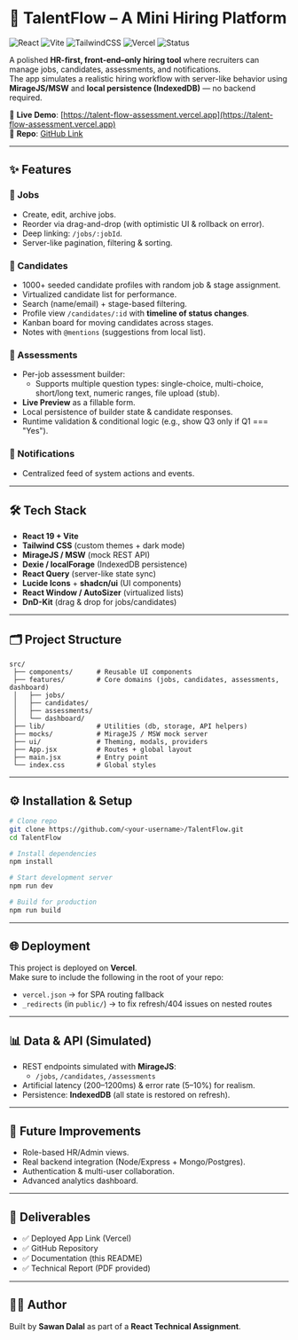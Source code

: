 # 🌟 TalentFlow – A Mini Hiring Platform

![React](https://img.shields.io/badge/React-19-blue?logo=react)
![Vite](https://img.shields.io/badge/Vite-frontend-blueviolet?logo=vite&logoColor=white)
![TailwindCSS](https://img.shields.io/badge/TailwindCSS-styling-38B2AC?logo=tailwind-css&logoColor=white)
![Vercel](https://img.shields.io/badge/Deployed_on-Vercel-black?logo=vercel)
![Status](https://img.shields.io/badge/Status-Active-success)

A polished **HR-first, front-end–only hiring tool** where recruiters can manage jobs, candidates, assessments, and notifications.  
The app simulates a realistic hiring workflow with server-like behavior using **MirageJS/MSW** and **local persistence (IndexedDB)** — no backend required.

🔗 **Live Demo**: [https://talent-flow-assessment.vercel.app](https://talent-flow-assessment.vercel.app)  
📂 **Repo**: [GitHub Link]()

---

## ✨ Features

### 🏢 Jobs
- Create, edit, archive jobs.
- Reorder via drag-and-drop (with optimistic UI & rollback on error).
- Deep linking: `/jobs/:jobId`.
- Server-like pagination, filtering & sorting.

### 👥 Candidates
- 1000+ seeded candidate profiles with random job & stage assignment.
- Virtualized candidate list for performance.
- Search (name/email) + stage-based filtering.
- Profile view `/candidates/:id` with **timeline of status changes**.
- Kanban board for moving candidates across stages.
- Notes with `@mentions` (suggestions from local list).

### 📑 Assessments
- Per-job assessment builder:
  - Supports multiple question types: single-choice, multi-choice, short/long text, numeric ranges, file upload (stub).
- **Live Preview** as a fillable form.
- Local persistence of builder state & candidate responses.
- Runtime validation & conditional logic (e.g., show Q3 only if Q1 === "Yes").

### 🔔 Notifications
- Centralized feed of system actions and events.

---

## 🛠️ Tech Stack

- **React 19 + Vite**
- **Tailwind CSS** (custom themes + dark mode)
- **MirageJS / MSW** (mock REST API)
- **Dexie / localForage** (IndexedDB persistence)
- **React Query** (server-like state sync)
- **Lucide Icons** + **shadcn/ui** (UI components)
- **React Window / AutoSizer** (virtualized lists)
- **DnD-Kit** (drag & drop for jobs/candidates)

---

## 🗂️ Project Structure

```
src/
 ├── components/      # Reusable UI components
 ├── features/        # Core domains (jobs, candidates, assessments, dashboard)
 │   ├── jobs/
 │   ├── candidates/
 │   ├── assessments/
 │   └── dashboard/
 ├── lib/             # Utilities (db, storage, API helpers)
 ├── mocks/           # MirageJS / MSW mock server
 ├── ui/              # Theming, modals, providers
 ├── App.jsx          # Routes + global layout
 ├── main.jsx         # Entry point
 └── index.css        # Global styles
```

---

## ⚙️ Installation & Setup

```bash
# Clone repo
git clone https://github.com/<your-username>/TalentFlow.git
cd TalentFlow

# Install dependencies
npm install

# Start development server
npm run dev

# Build for production
npm run build
```

---

## 🌐 Deployment

This project is deployed on **Vercel**.  
Make sure to include the following in the root of your repo:

- `vercel.json` → for SPA routing fallback
- `_redirects` (in `public/`) → to fix refresh/404 issues on nested routes

---

## 📊 Data & API (Simulated)

- REST endpoints simulated with **MirageJS**:
  - `/jobs`, `/candidates`, `/assessments`
- Artificial latency (200–1200ms) & error rate (5–10%) for realism.
- Persistence: **IndexedDB** (all state is restored on refresh).

---

## 🚀 Future Improvements
- Role-based HR/Admin views.
- Real backend integration (Node/Express + Mongo/Postgres).
- Authentication & multi-user collaboration.
- Advanced analytics dashboard.

---

## 📌 Deliverables
- ✅ Deployed App Link (Vercel)  
- ✅ GitHub Repository  
- ✅ Documentation (this README)  
- ✅ Technical Report (PDF provided)

---

## 🧑‍💻 Author
Built by **Sawan Dalal** as part of a **React Technical Assignment**.  
